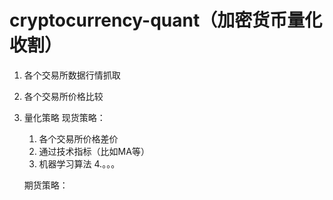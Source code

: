 # cryptocurrency-quant（加密货币量化收割）

1. 各个交易所数据行情抓取
2. 各个交易所价格比较
3. 量化策略
   现货策略：
      1. 各个交易所价格差价
      2. 通过技术指标（比如MA等）
      3. 机器学习算法
      4.。。。
      
   期货策略：
   
